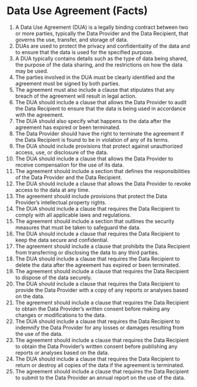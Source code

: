 # Data Use Agreement (Facts)

1. A Data Use Agreement (DUA) is a legally binding contract between two or more parties, typically the Data Provider and the Data Recipient, that governs the use, transfer, and storage of data.
2. DUAs are used to protect the privacy and confidentiality of the data and to ensure that the data is used for the specified purpose.
3. A DUA typically contains details such as the type of data being shared, the purpose of the data sharing, and the restrictions on how the data may be used.
4. The parties involved in the DUA must be clearly identified and the agreement must be signed by both parties.
5. The agreement must also include a clause that stipulates that any breach of the agreement will result in legal action.
6. The DUA should include a clause that allows the Data Provider to audit the Data Recipient to ensure that the data is being used in accordance with the agreement.
7. The DUA should also specify what happens to the data after the agreement has expired or been terminated.
8. The Data Provider should have the right to terminate the agreement if the Data Recipient is found to be in violation of any of its terms.
9. The DUA should include provisions that protect against unauthorized access, use, or disclosure of the data.
10. The DUA should include a clause that allows the Data Provider to receive compensation for the use of its data.
11. The agreement should include a section that defines the responsibilities of the Data Provider and the Data Recipient.
12. The DUA should include a clause that allows the Data Provider to revoke access to the data at any time.
13. The agreement should include provisions that protect the Data Provider’s intellectual property rights.
14. The DUA should include a clause that requires the Data Recipient to comply with all applicable laws and regulations.
15. The agreement should include a section that outlines the security measures that must be taken to safeguard the data.
16. The DUA should include a clause that requires the Data Recipient to keep the data secure and confidential.
17. The agreement should include a clause that prohibits the Data Recipient from transferring or disclosing the data to any third parties.
18. The DUA should include a clause that requires the Data Recipient to delete the data after the agreement has expired or been terminated.
19. The agreement should include a clause that requires the Data Recipient to dispose of the data securely.
20. The DUA should include a clause that requires the Data Recipient to provide the Data Provider with a copy of any reports or analyses based on the data.
21. The agreement should include a clause that requires the Data Recipient to obtain the Data Provider’s written consent before making any changes or modifications to the data.
22. The DUA should include a clause that requires the Data Recipient to indemnify the Data Provider for any losses or damages resulting from the use of the data.
23. The agreement should include a clause that requires the Data Recipient to obtain the Data Provider’s written consent before publishing any reports or analyses based on the data.
24. The DUA should include a clause that requires the Data Recipient to return or destroy all copies of the data if the agreement is terminated.
25. The agreement should include a clause that requires the Data Recipient to submit to the Data Provider an annual report on the use of the data.
